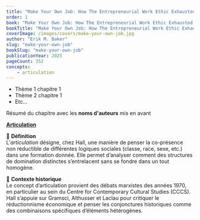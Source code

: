 ```yaml
---
title: "Make Your Own Job: How The Entrepreneurial Work Ethic Exhausted America"
order: 1
book: "Make Your Own Job: How The Entrepreneurial Work Ethic Exhausted America"
bookTitle: "Make Your Own Job: How The Entrepreneurial Work Ethic Exhausted America"
coverImage: /images/covers/make-your-own-job.jpg
author: "Erik M. Baker"
slug: "make-your-own-job"
bookSlug: "make-your-own-job"
publicationYear: 2025
pageCount: 352
concepts:
    - articulation
---
```



<!--themes:start-->
- Thème 1 chapitre 1
- Thème 2 chapitre 1
- Etc...
<!--themes:end--> 


<!--summary:start-->
Résumé du chapitre avec les **noms d'auteurs** mis en avant
<!--summary:end-->



<!--concepts:start-->

[**Articulation**](/concepts/articulation)

🔹 **Définition**  
L’*articulation* désigne, chez Hall, une manière de penser la co-présence non réductible de différentes logiques sociales (classe, race, sexe, etc.) dans une formation donnée. Elle permet d’analyser comment des structures de domination distinctes s’entrelacent sans se fondre dans un tout homogène.

🔹 **Contexte historique**  
Le concept d’articulation provient des débats marxistes des années 1970, en particulier au sein du Centre for Contemporary Cultural Studies (CCCS). Hall s’appuie sur Gramsci, Althusser et Laclau pour critiquer le réductionnisme économique et penser les conjonctures historiques comme des combinaisons spécifiques d’éléments hétérogènes.

<!--concepts:end-->
